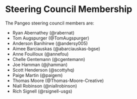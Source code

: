 # Steering Council Membership

The Pangeo steering council members are:

- Ryan Abernathey (@rabernat)
- Tom Augspurger (@TomAugspurger)
- Anderson Banihirwe (@andersy005)
- Aimee Barciauskas (@abarciauskas-bgse)
- Anne Fouilloux (@annefou)
- Chelle Gentemann (@cgentemann)
- Joe Hamman (@jhamman)
- Scott Henderson (@scottyhq)
- Paige Martin (@paigem)
- Thomas Moore (@Thomas-Moore-Creative)
- Niall Robinson (@niallrobinson)
- Rich Signell (@rsignell-usgs)
